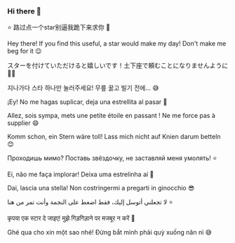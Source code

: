 ### Hi there 👋

⭐ 路过点一个star别逼我跪下来求你 🙏

Hey there! If you find this useful, a star would make my day! Don't make me beg for it 😉

スターを付けていただけると嬉しいです！土下座で頼むことになりませんように 🙇‍♂️

지나가다 스타 하나만 눌러주세요! 무릎 꿇고 빌기 전에... 😅

¡Ey! No me hagas suplicar, deja una estrellita al pasar 🌟

Allez, sois sympa, mets une petite étoile en passant ! Ne me force pas à supplier 😄

Komm schon, ein Stern wäre toll! Lass mich nicht auf Knien darum betteln 😊

Проходишь мимо? Поставь звёздочку, не заставляй меня умолять! ⭐

Ei, não me faça implorar! Deixa uma estrelinha aí 🙏

Dai, lascia una stella! Non costringermi a pregarti in ginocchio 😎

لا تجعلني أتوسل إليك، فقط اضغط على النجمة وأنت تمر من هنا ⭐

कृपया एक स्टार दे जाइए! मुझे गिड़गिड़ाने पर मजबूर न करें 🙏

Ghé qua cho xin một sao nhé! Đừng bắt mình phải quỳ xuống năn nỉ 😅
